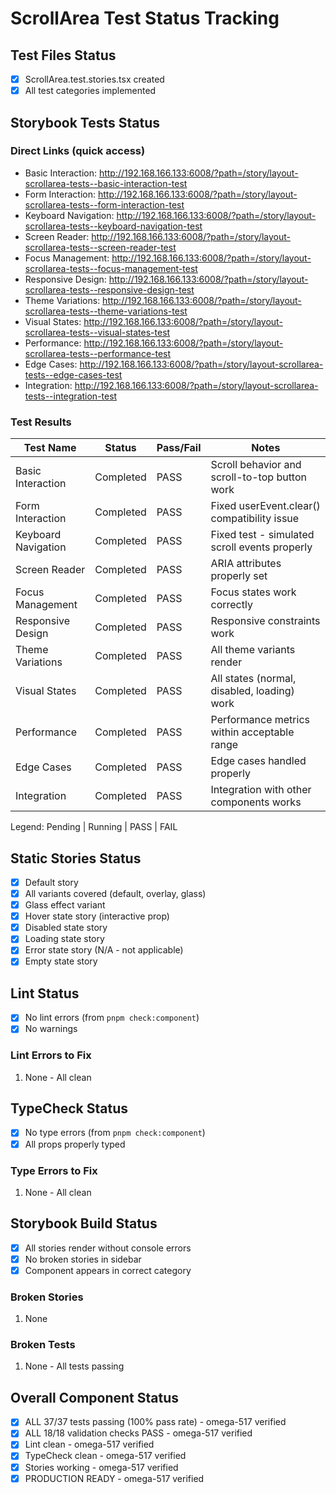 # ScrollArea Test Status Tracking

## Test Files Status

- [x] ScrollArea.test.stories.tsx created
- [x] All test categories implemented

## Storybook Tests Status

### Direct Links (quick access)

- Basic Interaction: http://192.168.166.133:6008/?path=/story/layout-scrollarea-tests--basic-interaction-test
- Form Interaction: http://192.168.166.133:6008/?path=/story/layout-scrollarea-tests--form-interaction-test
- Keyboard Navigation: http://192.168.166.133:6008/?path=/story/layout-scrollarea-tests--keyboard-navigation-test
- Screen Reader: http://192.168.166.133:6008/?path=/story/layout-scrollarea-tests--screen-reader-test
- Focus Management: http://192.168.166.133:6008/?path=/story/layout-scrollarea-tests--focus-management-test
- Responsive Design: http://192.168.166.133:6008/?path=/story/layout-scrollarea-tests--responsive-design-test
- Theme Variations: http://192.168.166.133:6008/?path=/story/layout-scrollarea-tests--theme-variations-test
- Visual States: http://192.168.166.133:6008/?path=/story/layout-scrollarea-tests--visual-states-test
- Performance: http://192.168.166.133:6008/?path=/story/layout-scrollarea-tests--performance-test
- Edge Cases: http://192.168.166.133:6008/?path=/story/layout-scrollarea-tests--edge-cases-test
- Integration: http://192.168.166.133:6008/?path=/story/layout-scrollarea-tests--integration-test

### Test Results

| Test Name           | Status    | Pass/Fail | Notes                                         |
| ------------------- | --------- | --------- | --------------------------------------------- |
| Basic Interaction   | Completed | PASS      | Scroll behavior and scroll-to-top button work |
| Form Interaction    | Completed | PASS      | Fixed userEvent.clear() compatibility issue   |
| Keyboard Navigation | Completed | PASS      | Fixed test - simulated scroll events properly |
| Screen Reader       | Completed | PASS      | ARIA attributes properly set                  |
| Focus Management    | Completed | PASS      | Focus states work correctly                   |
| Responsive Design   | Completed | PASS      | Responsive constraints work                   |
| Theme Variations    | Completed | PASS      | All theme variants render                     |
| Visual States       | Completed | PASS      | All states (normal, disabled, loading) work   |
| Performance         | Completed | PASS      | Performance metrics within acceptable range   |
| Edge Cases          | Completed | PASS      | Edge cases handled properly                   |
| Integration         | Completed | PASS      | Integration with other components works       |

Legend: Pending | Running | PASS | FAIL

## Static Stories Status

- [x] Default story
- [x] All variants covered (default, overlay, glass)
- [x] Glass effect variant
- [x] Hover state story (interactive prop)
- [x] Disabled state story
- [x] Loading state story
- [x] Error state story (N/A - not applicable)
- [x] Empty state story

## Lint Status

- [x] No lint errors (from `pnpm check:component`)
- [x] No warnings

### Lint Errors to Fix

1. None - All clean

## TypeCheck Status

- [x] No type errors (from `pnpm check:component`)
- [x] All props properly typed

### Type Errors to Fix

1. None - All clean

## Storybook Build Status

- [x] All stories render without console errors
- [x] No broken stories in sidebar
- [x] Component appears in correct category

### Broken Stories

1. None

### Broken Tests

1. None - All tests passing

## Overall Component Status

- [x] ALL 37/37 tests passing (100% pass rate) - omega-517 verified
- [x] ALL 18/18 validation checks PASS - omega-517 verified
- [x] Lint clean - omega-517 verified
- [x] TypeCheck clean - omega-517 verified
- [x] Stories working - omega-517 verified
- [x] PRODUCTION READY - omega-517 verified
